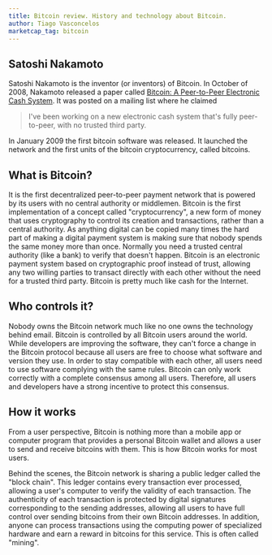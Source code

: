 ```yaml
---
title: Bitcoin review. History and technology about Bitcoin.
author: Tiago Vasconcelos
marketcap_tag: bitcoin
---
```


## Satoshi Nakamoto
Satoshi Nakamoto is the inventor (or inventors) of Bitcoin. In October of 2008, Nakamoto released a paper called [Bitcoin: A Peer-to-Peer Electronic Cash System](https://bitcoin.org/bitcoin.pdf). It was posted on a mailing list where he claimed

>I've been working on a new electronic cash system that's fully peer-to-peer, with no trusted third party.

In January 2009 the first bitcoin software was released. It launched the network and the first units of the bitcoin cryptocurrency, called bitcoins. 

## What is Bitcoin?
It is the first decentralized peer-to-peer payment network that is powered by its users with no central authority or middlemen. Bitcoin is the first implementation of a concept called "cryptocurrency", a new form of money that uses cryptography to control its creation and transactions, rather than a central authority. 
As anything digital can be copied many times the hard part of making a digital payment system is making sure that nobody spends the same money more than once. Normally you need a trusted central authority (like a bank) to verify that doesn't happen. Bitcoin is an electronic payment system based on cryptographic proof instead of trust, allowing any two willing parties to transact directly with each other without the need for a trusted third party. Bitcoin is pretty much like cash for the Internet.

## Who controls it?
Nobody owns the Bitcoin network much like no one owns the technology behind email. Bitcoin is controlled by all Bitcoin users around the world. While developers are improving the software, they can't force a change in the Bitcoin protocol because all users are free to choose what software and version they use. In order to stay compatible with each other, all users need to use software complying with the same rules. Bitcoin can only work correctly with a complete consensus among all users. Therefore, all users and developers have a strong incentive to protect this consensus.

## How it works
From a user perspective, Bitcoin is nothing more than a mobile app or computer program that provides a personal Bitcoin wallet and allows a user to send and receive bitcoins with them. This is how Bitcoin works for most users.

Behind the scenes, the Bitcoin network is sharing a public ledger called the "block chain". This ledger contains every transaction ever processed, allowing a user's computer to verify the validity of each transaction. The authenticity of each transaction is protected by digital signatures corresponding to the sending addresses, allowing all users to have full control over sending bitcoins from their own Bitcoin addresses. In addition, anyone can process transactions using the computing power of specialized hardware and earn a reward in bitcoins for this service. This is often called "mining".
